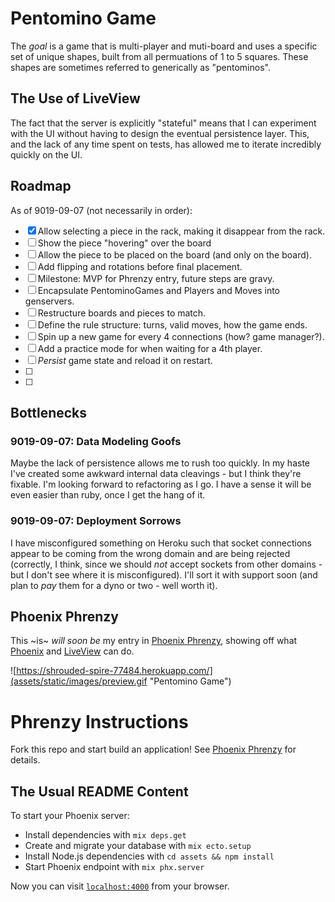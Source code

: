 # Pentomino Game

The _goal_ is a game that is multi-player and muti-board and uses
  a specific set of unique shapes, built from all permuations 
  of 1 to 5 squares. 
  These shapes are sometimes referred to generically as "pentominos".

## The Use of LiveView
The fact that the server is explicitly "stateful" means 
that I can experiment with the UI without having to design the
 eventual persistence layer. This, and the lack of any time spent on
 tests, has allowed me to iterate incredibly quickly on the UI.
  
## Roadmap
As of 9019-09-07 (not necessarily in order):
* [x] Allow selecting a piece in the rack, making it disappear from the rack.
* [ ] Show the piece "hovering" over the board
* [ ] Allow the piece to be placed on the board (and only on the board).
* [ ] Add flipping and rotations before final placement.
* [ ] Milestone: MVP for Phrenzy entry, future steps are gravy.
* [ ] Encapsulate PentominoGames and Players and Moves into genservers.
* [ ] Restructure boards and pieces to match.
* [ ] Define the rule structure: turns, valid moves, how the game ends.
* [ ] Spin up a new game for every 4 connections (how? game manager?).
* [ ] Add a practice mode for when waiting for a 4th player.
* [ ] *Persist* game state and reload it on restart.
* [ ] 
* [ ] 

## Bottlenecks
### 9019-09-07: Data Modeling Goofs
Maybe the lack of persistence allows me to rush too quickly. 
In my haste I've created some awkward internal data cleavings -
but I think they're fixable. 
I'm looking forward to refactoring as I go. I have a sense it will
be even easier than ruby, once I get the hang of it.

### 9019-09-07: Deployment Sorrows
I have misconfigured something on Heroku such that socket connections
appear to be coming from the wrong domain and are being rejected 
(correctly, I think, since we should _not_ accept sockets from other
domains - but I don't see where it is misconfigured). I'll sort it
with support soon 
(and plan to _pay_ them for a dyno or two - well worth it).

## Phoenix Phrenzy
This ~is~ _will soon be_ my entry in [Phoenix Phrenzy](https://phoenixphrenzy.com), 
showing off what [Phoenix](https://phoenixframework.org/) and 
[LiveView](https://github.com/phoenixframework/phoenix_live_view) can do.

![https://shrouded-spire-77484.herokuapp.com/](assets/static/images/preview.gif "Pentomino Game")

# Phrenzy Instructions

Fork this repo and start build an application! See [Phoenix Phrenzy](https://phoenixphrenzy.com) for details.


## The Usual README Content

To start your Phoenix server:

  * Install dependencies with `mix deps.get`
  * Create and migrate your database with `mix ecto.setup`
  * Install Node.js dependencies with `cd assets && npm install`
  * Start Phoenix endpoint with `mix phx.server`

Now you can visit [`localhost:4000`](http://localhost:4000) from your browser.
###
